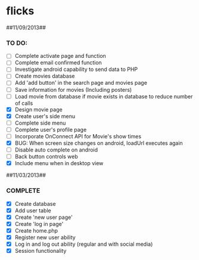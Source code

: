 flicks
======
##11/09/2013##

### TO DO: ###
  + [ ] Complete activate page and function
  + [ ] Complete email confirmed function
  + [ ] Investigate android capability to send data to PHP
  + [ ] Create movies database
  + [ ] Add 'add button' in the search page and movies page
  + [ ] Save information for movies (Including posters)
  + [ ] Load movie from database if movie exists in database to reduce number of calls
  + [x] Design movie page
  + [x] Create user's side menu
  + [ ] Complete side menu
  + [ ] Complete user's profile page
  + [ ] Incorporate OnConnect API for Movie's show times
  + [x] BUG: When screen size changes on android, loadUrl executes again
  + [ ] Disable auto complete on android
  + [ ] Back button controls web
  + [x] Include menu when in desktop view
  
##11/03/2013##

### COMPLETE ###
  + [x] Create database
  + [x] Add user table
  + [x] Create 'new user page'
  + [x] Create 'log in page'
  + [x] Create home.php
  + [x] Register new user ability
  + [x] Log in and log out ability (regular and with social media)
  + [x] Session functionality
